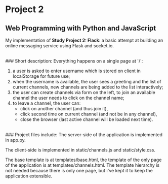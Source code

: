 # Project 2

## Web Programming with Python and JavaScript

My implementation of **Study Project 2: Flack**:
a basic attempt at building an online messaging service using Flask and socket.io.

<br>
### Short description:
Everything happens on a single page at '/':

1. a user is asked to enter username which is stored on client in localStorage for future use;
2. when the username is available, the user sees a greeting and the list of current channels,
new channels are being added to the list interactively;
3. the user can create channels via form on the left,
to join an available channel the user needs to click on the channel name;
4. to leave a channel, the user can:
    - click on another channel (and thus join it),
    - click second time on current channel (and not be in any channel),
    - close the browser (last active channel will be loaded next time).

<br>
### Project files include:
The server-side of the application is implemented in app.py.

The client-side is implemented in static/channels.js and static/style.css.

The base template is at templates/base.html, the template of the only page of the application
is at templates/channels.html. The template hierarchy is not needed because there is only one page,
but I've kept it to keep the application extensible.
